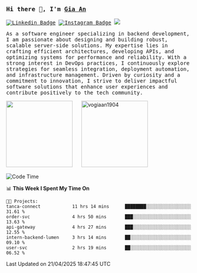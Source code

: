 ### <samp>Hi there 👋, I'm <a href="https://www.linkedin.com/in/vogiaan1904/" target="_blank">Gia An</a></samp>

<samp> [![Linkedin Badge](https://img.shields.io/badge/-LinkedIn-0e76a8?style=flat-square&logo=Linkedin&logoColor=white)](https://linkedin.com/in/vogiaan1904)
[![Instagram Badge](https://img.shields.io/badge/-Instagram-e4405f?style=flat-square&logo=Instagram&logoColor=white)](https://instagram.com/_.ja.ann_/) ![](https://komarev.com/ghpvc/?username=vogiaan1904&style=flat-square&base=100)</samp> 

<samp>As a software engineer specializing in backend development, I am passionate about designing and building robust, scalable server-side solutions. My expertise lies in crafting efficient architectures, developing APIs, and optimizing systems for performance and reliability. With a strong interest in DevOps practices, I continuously explore strategies for seamless integration, deployment automation, and infrastructure management. Driven by curiosity and a commitment to innovation, I strive to deliver impactful software solutions that enhance user experiences and contribute positively to the tech community.</samp>



<div>
  <img height="180em" src="https://github-readme-stats.vercel.app/api/top-langs/?username=vogiaan1904&show_icons=true&hide_border=true&layout=compact&langs_count=10&theme=transparent&include_orgs=true"/>
  &nbsp;&nbsp;&nbsp;&nbsp;
  <img height="180em" src="https://github-readme-stats.vercel.app/api?username=vogiaan1904&show_icons=true&hide_border=true&&count_private=true&include_all_commits=true&theme=transparent&locale=en" alt="vogiaan1904" />
</div>






<!--START_SECTION:waka-->
![Code Time](http://img.shields.io/badge/Code%20Time-767%20hrs%2023%20mins-blue)

📊 **This Week I Spent My Time On** 

```text
🐱‍💻 Projects: 
tanca-connect            11 hrs 14 mins      ████████░░░░░░░░░░░░░░░░░   31.61 % 
order-svc                4 hrs 50 mins       ███░░░░░░░░░░░░░░░░░░░░░░   13.63 % 
api-gateway              4 hrs 27 mins       ███░░░░░░░░░░░░░░░░░░░░░░   12.55 % 
intern-backend-lumen     3 hrs 14 mins       ██░░░░░░░░░░░░░░░░░░░░░░░   09.10 % 
user-svc                 2 hrs 19 mins       ██░░░░░░░░░░░░░░░░░░░░░░░   06.52 % 
```


 Last Updated on 21/04/2025 18:47:45 UTC
<!--END_SECTION:waka-->
